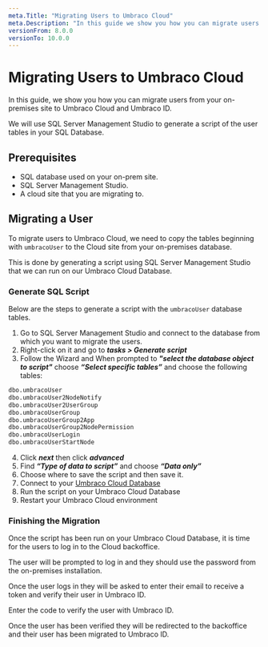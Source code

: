 ```yaml
---
meta.Title: "Migrating Users to Umbraco Cloud"
meta.Description: "In this guide we show you how you can migrate users from your existing on-premise site to Umbraco Cloud and Umbraco ID."
versionFrom: 8.0.0
versionTo: 10.0.0
---
```


# Migrating Users to Umbraco Cloud

In this guide, we show you how you can migrate users from your on-premises site to Umbraco Cloud and Umbraco ID.

We will use SQL Server Management Studio to generate a script of the user tables in your SQL Database.

## Prerequisites

* SQL database used on your on-prem site.
* SQL Server Management Studio.
* A cloud site that you are migrating to.

## Migrating a User

To migrate users to Umbraco Cloud, we need to copy the tables beginning with `umbracoUser` to the Cloud site from your on-premises database.

This is done by generating a script using SQL Server Management Studio that we can run on our Umbraco Cloud Database.

### Generate SQL Script

Below are the steps to generate a script with the `umbracoUser` database tables.

1. Go to SQL Server Management Studio and connect to the database from which you want to migrate the users.
2. Right-click on it and  go to ***tasks > Generate script***
3. Follow the Wizard and When prompted to ***"select the database object to script"*** choose ***“Select specific tables”*** and choose the following tables:

```SQL
dbo.umbracoUser
dbo.umbracoUser2NodeNotify
dbo.umbracoUser2UserGroup
dbo.umbracoUserGroup
dbo.umbracoUserGroup2App
dbo.umbracoUserGroup2NodePermission
dbo.umbracoUserLogin
dbo.umbracoUserStartNode
```

4. Click ***next*** then click ***advanced***
5. Find ***“Type of data to script”*** and choose ***“Data only”***
6. Choose where to save the script and then save it.
7. Connect to your [Umbraco Cloud Database](/Umbraco-Cloud/Databases/Cloud-Database/index.md)
8. Run the script on your Umbraco Cloud Database
9. Restart your Umbraco Cloud environment

### Finishing the Migration

Once the script has been run on your Umbraco Cloud Database, it is time for the users to log in to the Cloud backoffice.

The user will be prompted to log in and they should use the password from the on-premises installation.

Once the user logs in they will be asked to enter their email to receive a token and verify their user in Umbraco ID.

Enter the code to verify the user with Umbraco ID.

Once the user has been verified they will be redirected to the backoffice and their user has been migrated to Umbraco ID.
